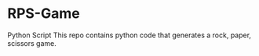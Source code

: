 # RPS-Game

Python Script
This repo contains python code that generates a rock, paper, scissors game.
